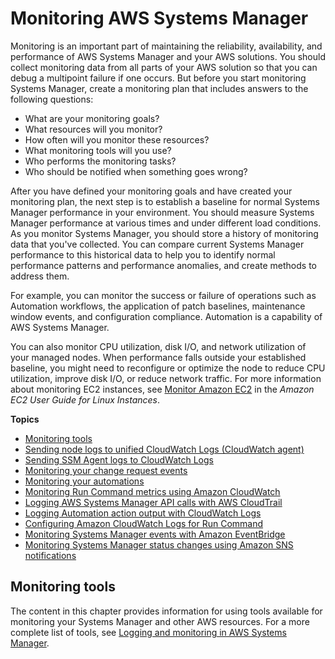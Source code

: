 # Monitoring AWS Systems Manager<a name="monitoring"></a>

Monitoring is an important part of maintaining the reliability, availability, and performance of AWS Systems Manager and your AWS solutions\. You should collect monitoring data from all parts of your AWS solution so that you can debug a multipoint failure if one occurs\. But before you start monitoring Systems Manager, create a monitoring plan that includes answers to the following questions: 
+ What are your monitoring goals?
+ What resources will you monitor?
+ How often will you monitor these resources?
+ What monitoring tools will you use?
+ Who performs the monitoring tasks?
+ Who should be notified when something goes wrong?

After you have defined your monitoring goals and have created your monitoring plan, the next step is to establish a baseline for normal Systems Manager performance in your environment\. You should measure Systems Manager performance at various times and under different load conditions\. As you monitor Systems Manager, you should store a history of monitoring data that you've collected\. You can compare current Systems Manager performance to this historical data to help you to identify normal performance patterns and performance anomalies, and create methods to address them\.

For example, you can monitor the success or failure of operations such as Automation workflows, the application of patch baselines, maintenance window events, and configuration compliance\. Automation is a capability of AWS Systems Manager\.

You can also monitor CPU utilization, disk I/O, and network utilization of your managed nodes\. When performance falls outside your established baseline, you might need to reconfigure or optimize the node to reduce CPU utilization, improve disk I/O, or reduce network traffic\. For more information about monitoring EC2 instances, see [Monitor Amazon EC2](https://docs.aws.amazon.com/AWSEC2/latest/UserGuide/monitoring_ec2.html) in the *Amazon EC2 User Guide for Linux Instances*\.

**Topics**
+ [Monitoring tools](#monitoring-tools)
+ [Sending node logs to unified CloudWatch Logs \(CloudWatch agent\)](monitoring-cloudwatch-agent.md)
+ [Sending SSM Agent logs to CloudWatch Logs](monitoring-ssm-agent.md)
+ [Monitoring your change request events](monitoring-change-request-events.md)
+ [Monitoring your automations](monitoring-automation-metrics.md)
+ [Monitoring Run Command metrics using Amazon CloudWatch](monitoring-cloudwatch-metrics.md)
+ [Logging AWS Systems Manager API calls with AWS CloudTrail](monitoring-cloudtrail-logs.md)
+ [Logging Automation action output with CloudWatch Logs](automation-action-logging.md)
+ [Configuring Amazon CloudWatch Logs for Run Command](sysman-rc-setting-up-cwlogs.md)
+ [Monitoring Systems Manager events with Amazon EventBridge](monitoring-eventbridge-events.md)
+ [Monitoring Systems Manager status changes using Amazon SNS notifications](monitoring-sns-notifications.md)

## Monitoring tools<a name="monitoring-tools"></a>

The content in this chapter provides information for using tools available for monitoring your Systems Manager and other AWS resources\. For a more complete list of tools, see [Logging and monitoring in AWS Systems Manager](logging-and-monitoring.md)\.